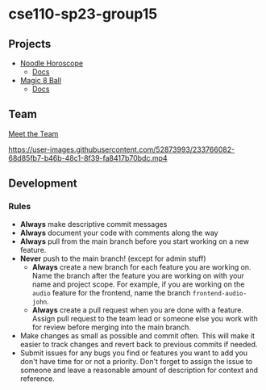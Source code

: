 # cse110-sp23-group15

## Projects

- [Noodle Horoscope](./fortunetelling/index.html)
    - [Docs](./fortunetelling/README.md)
- [Magic 8 Ball](./magic8ball/index.html)
    - [Docs](./magic8ball/README.md)

## Team

[Meet the Team](./admin/team.md)

https://user-images.githubusercontent.com/52873993/233766082-68d85fb7-b46b-48c1-8f39-fa8417b70bdc.mp4

## Development

### Rules

- **Always** make descriptive commit messages
- **Always** document your code with comments along the way
- **Always** pull from the main branch before you start working on a new
  feature.
- **Never** push to the main branch! (except for admin stuff)
    - **Always** create a new branch for each feature you are working on. Name
      the branch after the feature you are working on with your name and project
      scope. For example, if you are working on the `audio` feature for the
      frontend, name the branch `frontend-audio-john`.
    - **Always** create a pull request when you are done with a feature. Assign
      pull request to the team lead or someone else you work with for review
      before merging into the main branch.
- Make changes as small as possible and commit often. This will make it easier
  to track changes and revert back to previous commits if needed.
- Submit issues for any bugs you find or features you want to add you don't have
  time for or not a priority. Don't forget to assign the issue to someone and
  leave a reasonable amount of description for context and reference.

